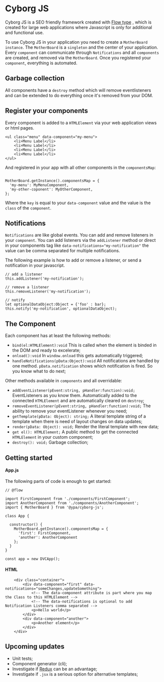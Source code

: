 #  Cyborg JS
Cyborg JS is a SEO friendly framework created with [Flow type](https://flow.org/) , which is created for large web applications where Javascript is only for additional and functional use.

To use Cyborg JS in your application you need to create a `MotherBoard instance`. The `MotherBoard` is a `singleton` and the center of your application.
Every `component` can communicate through `Notifications` and all `components` are created, and removed via the `MotherBoard`. Once you registered your `component`, everything is automated.

## Garbage collection
All components have a `destroy` method which will remove eventlisteners and can be extended to do everything once it's removed from your DOM.

## Register your components
Every component is added to a `HTMLElement` via your web application views or html pages.

```
<ul class="menu" data-component="my-menu">
    <li>Menu Label</li>
    <li>Menu Label</li>
    <li>Menu Label</li>
    <li>Menu Label</li>
</ul>
```
And registered in your app with all other components in the `componentsMap`:
```

MotherBoard.getInstance().componentsMap = {
  'my-menu': MyMenuComponent,
  'my-other-coponent': MyOtherComponent,
};
```
Where the `key` is equal to your `data-component` value and the value is the `class` of the `component`.

## Notifications
`Notifications` are like global events. You can add and remove listeners in your `component`. You can add listeners via the `addListener` method or direct in your components tag like `data-notifications="my-notification"` the value can be comma separated for multiple notifications.

The following example is how to add or remove a listener, or send a notification in your javascript.
```
// add a listener
this.addListener('my-notification');

// remove a listener
this.removeListener('my-notification');

// notify
let optionalDataObject:Object = {'foo' : bar};
this.notify('my-notification', optionalDataObject);
```
## The Component
Each component has at least the following methods:
* `bind(el:HTMLElement):void` This is called when the element is binded in the DOM and ready to excelerate;
* `onload():void` In `window.onload` this gets automatically triggered;
* `handleNotifications(pData:Object):void` All notifications are handled by one method. `pData.notification` shows which notification is fired. So you know what to do next;

Other methods available in `components` and all overridable:
* `addEventListener(pEvent:string, pHandler:function):void;` EventListeners as you know them. Automatically added to the connected `HTMLElement` and are automatically cleared on `destroy`;
* `removeEventListener(pEvent:string, pHandler:function):void;` The ability to remove your eventListener whenever you need;
* `getTemplate(pData: Object): string;` A literal template string of a template when there is need of layout changes on data updates;
* `render(pData: Object): void;` Render the literal template with new data;
* `get el(): HTMLElement;` A public method to get the connected `HTMLElement` in your custom component;
* `destroy(): void;` Garbage collection;

## Getting started
#### App.js 
The following parts of code is enough to get started:
```
// @flow

import FirstComponent from './components/FirstComponent';
import AnotherComponent from './components/AnotherComponent';
import { MotherBoard } from '@ypa/cyborg-js';

class App {
  
  constructor() {
    MotherBoard.getInstance().componentsMap = {
      'first': FirstComponent,
      'another': AnotherComponent
    };
  }
}

const app = new DVCApp();
```

#### HTML
```
    <div class="container">
        <div data-component="first" data-notifications="someChanges,updateSomething">
            <!-- The data-component attribute is part where you map the Class to this HTMLElement -->
            <!-- The data-notifications is optional to add Notification Listeners comma separated -->
            <p>Hello world</p>
        </div>
        <div data-component="another">
            <p>Another element</p>
        </div>
    </div>
```

## Upcoming updates
* Unit tests;
* Component generator (cli);
* Investigate if [Redux](https://redux.js.org) can be an advantage;
* Investigate if `.jsx` is a serious option for alternative templates;
